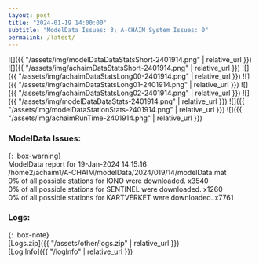 ```yaml
---
layout: post
title: "2024-01-19 14:00:00"
subtitle: "ModelData Issues: 3; A-CHAIM System Issues: 0"
permalink: /latest/
---
```


![]({{ "/assets/img/modelDataDataStatsShort-2401914.png" | relative_url }})
![]({{ "/assets/img/achaimDataStatsShort-2401914.png" | relative_url }})
![]({{ "/assets/img/achaimDataStatsLong00-2401914.png" | relative_url }})
![]({{ "/assets/img/achaimDataStatsLong01-2401914.png" | relative_url }})
![]({{ "/assets/img/achaimDataStatsLong02-2401914.png" | relative_url }})
![]({{ "/assets/img/modelDataDataStats-2401914.png" | relative_url }})
![]({{ "/assets/img/modelDataStationStats-2401914.png" | relative_url }})
![]({{ "/assets/img/achaimRunTime-2401914.png" | relative_url }})


### ModelData Issues:  
  
{: .box-warning}  
 ModelData report for 19-Jan-2024 14:15:16   
 /home2/achaim1/A-CHAIM/modelData/2024/019/14/modelData.mat   
 0% of all possible stations for IONO were downloaded. x3540   
 0% of all possible stations for SENTINEL were downloaded. x1260   
 0% of all possible stations for KARTVERKET were downloaded. x7761   
  


### Logs:  
  
{: .box-note}  
[Logs.zip]({{ "/assets/other/logs.zip" | relative_url }})  
[Log Info]({{ "/logInfo" | relative_url }})  
